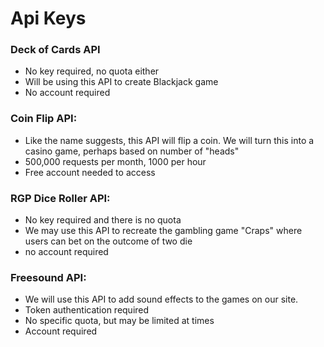 # Api Keys
### Deck of Cards API
- No key required, no quota either
- Will be using this API to create Blackjack game
- No account required

### Coin Flip API:

- Like the name suggests, this API will flip a coin. We will turn this into a casino game, perhaps based on number of "heads"
- 500,000 requests per month, 1000 per hour
- Free account needed to access

### RGP Dice Roller API:
- No key required and there is no quota
- We may use this API to recreate the gambling game "Craps" where users can bet on the outcome of two die
- no account required
  
### Freesound API:
- We will use this API to add sound effects to the games on our site.
- Token authentication required
- No specific quota, but may be limited at times
- Account required

